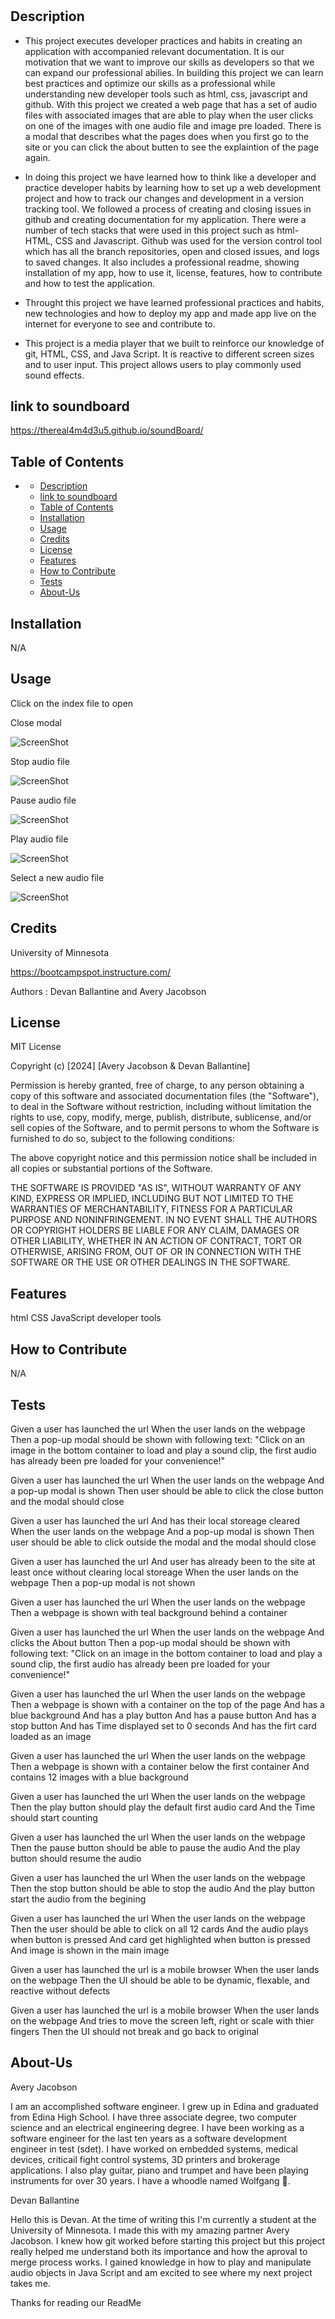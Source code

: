 # <Sound Board>

## Description

- This project executes developer practices and habits in creating an application with accompanied relevant documentation. It is our motivation that we want to improve our skills as developers so that we can expand our professional abilies. In building this project we can learn best practices and optimize our skills as a professional while understanding new 
developer tools such as html, css, javascript and github. With this project we created a web page that has a set of audio files with associated images that are able to play when the user clicks on one of the images with one audio file and image pre loaded. There is a modal that describes what the pages does when you first go to the site or you can click the about butten to see the explaintion of the page again. 


- In doing this project we have learned how to think like a developer and practice developer habits by learning how to set up a web development project and how to track our changes and development in a version tracking tool. We followed a process of creating and closing issues in github and creating documentation for my application. There were a number of tech stacks that were used in this project such as html-HTML, CSS and Javascript. Github was used for the version control tool which has all the branch repositories, open and closed issues, and logs to saved changes. It also includes a professional readme, showing installation of my app, how to use it, license, features, how to contribute and how to test the application.  

- Throught this project we have learned professional practices and habits, new technologies and how to deploy my app and made app live on the internet for everyone to see and contribute to.  

-  This project is a media player that we built to reinforce our knowledge of git, HTML, CSS, and Java Script. It is reactive to different screen sizes and to user input. This project allows users to play commonly used sound effects. 

## link to soundboard

https://thereal4m4d3u5.github.io/soundBoard/

## Table of Contents 

- [](#)
  - [Description](#description)
  - [link to soundboard](#link-to-soundboard)
  - [Table of Contents](#table-of-contents)
  - [Installation](#installation)
  - [Usage](#usage)
  - [Credits](#credits)
  - [License](#license)
  - [Features](#features)
  - [How to Contribute](#how-to-contribute)
  - [Tests](#tests)
  - [About-Us](#about-us)

## Installation

N/A

## Usage

Click on the index file to open 

Close modal

![ScreenShot](./assets/images/closeModal.png)

Stop audio file

![ScreenShot](./assets/images/clickStop.png)

Pause audio file

![ScreenShot](./assets/images/clickPause.png)

Play audio file

![ScreenShot](./assets/images/clickPlay.png)

Select a new audio file 

![ScreenShot](./assets/images/clickAudio.png)


## Credits

University of Minnesota

https://bootcampspot.instructure.com/

Authors : Devan Ballantine and Avery Jacobson

## License


MIT License

Copyright (c) [2024] [Avery Jacobson & Devan Ballantine]

Permission is hereby granted, free of charge, to any person obtaining a copy
of this software and associated documentation files (the "Software"), to deal
in the Software without restriction, including without limitation the rights
to use, copy, modify, merge, publish, distribute, sublicense, and/or sell
copies of the Software, and to permit persons to whom the Software is
furnished to do so, subject to the following conditions:

The above copyright notice and this permission notice shall be included in all
copies or substantial portions of the Software.

THE SOFTWARE IS PROVIDED "AS IS", WITHOUT WARRANTY OF ANY KIND, EXPRESS OR
IMPLIED, INCLUDING BUT NOT LIMITED TO THE WARRANTIES OF MERCHANTABILITY,
FITNESS FOR A PARTICULAR PURPOSE AND NONINFRINGEMENT. IN NO EVENT SHALL THE
AUTHORS OR COPYRIGHT HOLDERS BE LIABLE FOR ANY CLAIM, DAMAGES OR OTHER
LIABILITY, WHETHER IN AN ACTION OF CONTRACT, TORT OR OTHERWISE, ARISING FROM,
OUT OF OR IN CONNECTION WITH THE SOFTWARE OR THE USE OR OTHER DEALINGS IN THE
SOFTWARE.


## Features

html
CSS
JavaScript
developer tools

## How to Contribute

N/A

## Tests

Given a user has launched the url
When the user lands on the webpage
Then a pop-up modal should be shown with following text:
"Click on an image in the bottom container to load and play a sound clip, the first audio has already been pre loaded for your convenience!"

Given a user has launched the url
When the user lands on the webpage
And a pop-up modal is shown 
Then user should be able to click the close button and the modal should close

Given a user has launched the url 
And has their local storeage cleared
When the user lands on the webpage
And a pop-up modal is shown 
Then user should be able to click outside the modal and the modal should close

Given a user has launched the url 
And user has already been to the site at least once without clearing local storeage
When the user lands on the webpage
Then a pop-up modal is not shown

Given a user has launched the url 
When the user lands on the webpage
Then a webpage is shown with teal background behind a container 

Given a user has launched the url 
When the user lands on the webpage
And clicks the About button
Then a pop-up modal should be shown with following text:
"Click on an image in the bottom container to load and play a sound clip, the first audio has already been pre loaded for your convenience!"

Given a user has launched the url 
When the user lands on the webpage
Then a webpage is shown with a container on the top of the page
And has a blue background
And has a play button
And has a pause button
And has a stop button
And has Time displayed set to 0 seconds
And has the firt card loaded as an image

Given a user has launched the url 
When the user lands on the webpage
Then a webpage is shown with a container below the first container
And contains 12 images with a blue background

Given a user has launched the url 
When the user lands on the webpage
Then the play button should play the default first audio card
And the Time should start counting

Given a user has launched the url 
When the user lands on the webpage
Then the pause button should be able to pause the audio 
And the play button should resume the audio

Given a user has launched the url 
When the user lands on the webpage
Then the stop button should be able to stop the audio 
And the play button start the audio from the begining 

Given a user has launched the url 
When the user lands on the webpage
Then the user should be able to click on all 12 cards 
And the audio plays when button is pressed
And card get highlighted when button is pressed 
And image is shown in the main image

Given a user has launched the url is a mobile browser
When the user lands on the webpage
Then the UI should be able to be dynamic, flexable, and reactive without defects 

Given a user has launched the url is a mobile browser
When the user lands on the webpage
And tries to move the screen left, right or scale with thier fingers
Then the UI should not break and go back to original 





## About-Us

Avery Jacobson

I am an accomplished software engineer. I grew up in Edina and graduated from Edina High School. I have three associate degree, two computer science and an electrical engineering degree. I have been working as a software engineer for the last ten years as a software development engineer in test (sdet). I have worked on embedded systems, medical devices, criticail fight control systems, 3D printers and brokerage applications. I also play guitar, piano and trumpet and have been playing instruments for over 30 years. I have a whoodle named Wolfgang 🐶. 

Devan Ballantine

Hello this is Devan. At the time of writing this I'm currently a student at the University of Minnesota. I made this with my amazing partner Avery Jacobson. I knew how git worked before starting this project but this project really helped me understand both its importance and how the aproval to merge process works. I gained knowledge in how to play and manipulate audio objects in Java Script and am excited to see where my next project takes me.


Thanks for reading our ReadMe

